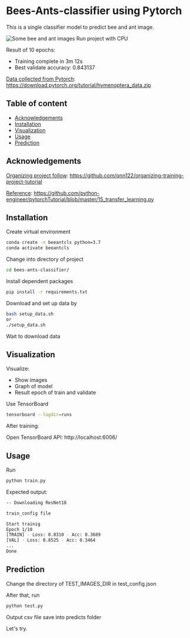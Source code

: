 ﻿# Bees-Ants-classifier using Pytorch
This is a single classifier model to predict bee and ant image.

![Some bee and ant images](https://github.com/vnk8071/bees-ants-classifier-pytorch/tree/master/images/bees_ants.png)
Run project with CPU

Result of 10 epochs:
- Training complete in 3m 12s
- Best validate accuracy: 0.843137

<ins>Data collected from Pytorch</ins>: https://download.pytorch.org/tutorial/hymenoptera_data.zip

## Table of content
* [Acknowledgements](#Acknowledgements)
* [Installation](#Installation)
* [Visualization](#Visualizaztion)
* [Usage](#Usage)
* [Prediction](#Prediction)

## Acknowledgements
<ins>Organizing project follow</ins>: https://github.com/qnn122/organizing-training-project-tutorial

<ins>Reference</ins>: https://github.com/python-engineer/pytorchTutorial/blob/master/15_transfer_learning.py

## Installation
Create virtual environment
```bash
conda create -n beeantcls python=3.7
conda activate beeantcls
```
Change into directory of project
```bash
cd bees-ants-classifier/
```
Install dependent packages
```bash
pip install -r requirements.txt
```

Download and set up data by
```bash
bash setup_data.sh
or
./setup_data.sh
```

Wait to download data

## Visualization
Visualize:
- Show images
- Graph of model 
- Result epoch of train and validate  

Use TensorBoard 
```bash
tensorboard --logdir=runs
```

After training:

Open TensorBoard API: http://localhost:6006/

## Usage
Run
```bash
python train.py
```

Expected output:
```bash
-- Downloading ResNet18

train_config file

Start trainig
Epoch 1/10
[TRAIN] - Loss: 0.8310 - Acc: 0.3689
[VAL] - Loss: 0.8525 - Acc: 0.3464
...
Done
```

## Prediction
Change the directory of TEST_IMAGES_DIR in test_config.json

After that, run
```bash
python test.py
```

Output csv file save into predicts folder

Let's try.
